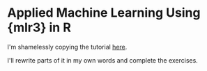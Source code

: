 # Applied Machine Learning Using {mlr3} in R

I'm shamelessly copying the tutorial [here](https://mlr3book.mlr-org.com/). 

I'll rewrite parts of it in my own words and complete the exercises.
